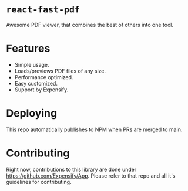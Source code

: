 # `react-fast-pdf`

Awesome PDF viewer, that combines the best of others into one tool.

# Features

- Simple usage.
- Loads/previews PDF files of any size.
- Performance optimized.
- Easy customized.
- Support by Expensify.

# Deploying

This repo automatically publishes to NPM when PRs are merged to main.

# Contributing

Right now, contributions to this library are done under https://github.com/Expensify/App. Please refer to that repo and all it's guidelines for contributing.
